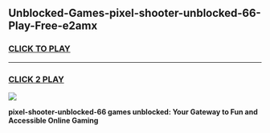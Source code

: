 
## Unblocked-Games-pixel-shooter-unblocked-66-Play-Free-e2amx
<h3>
<a href="https://premium76.site?title=pixel-shooter-unblocked-66&ref=21A">CLICK TO PLAY</a></h3>
<hr>

<h3>
<a href="https://premium76.site?title=pixel-shooter-unblocked-66&ref=21A">CLICK 2 PLAY</a>
  
</h3>

<a href="https://premium76.site?title=pixel-shooter-unblocked-66&ref=21A"><img src="https://clearcache.store/games.png"></a>


**pixel-shooter-unblocked-66 games unblocked: Your Gateway to Fun and Accessible Online Gaming**
